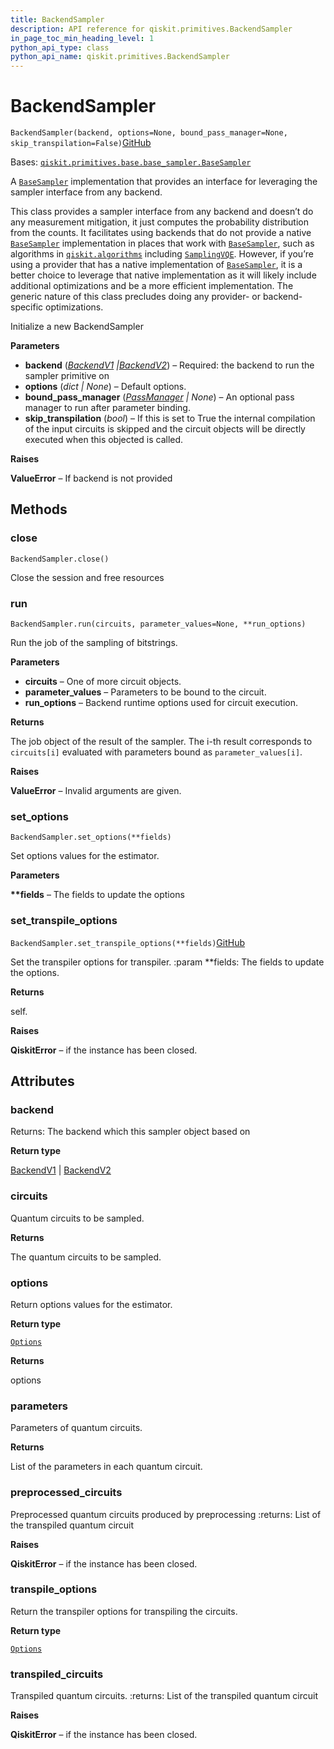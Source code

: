 ```yaml
---
title: BackendSampler
description: API reference for qiskit.primitives.BackendSampler
in_page_toc_min_heading_level: 1
python_api_type: class
python_api_name: qiskit.primitives.BackendSampler
---
```


# BackendSampler

<span id="qiskit.primitives.BackendSampler" />

`BackendSampler(backend, options=None, bound_pass_manager=None, skip_transpilation=False)`[GitHub](https://github.com/qiskit/qiskit/tree/stable/0.40/qiskit/primitives/backend_sampler.py "view source code")

Bases: [`qiskit.primitives.base.base_sampler.BaseSampler`](qiskit.primitives.BaseSampler "qiskit.primitives.base.base_sampler.BaseSampler")

A [`BaseSampler`](qiskit.primitives.BaseSampler "qiskit.primitives.BaseSampler") implementation that provides an interface for leveraging the sampler interface from any backend.

This class provides a sampler interface from any backend and doesn’t do any measurement mitigation, it just computes the probability distribution from the counts. It facilitates using backends that do not provide a native [`BaseSampler`](qiskit.primitives.BaseSampler "qiskit.primitives.BaseSampler") implementation in places that work with [`BaseSampler`](qiskit.primitives.BaseSampler "qiskit.primitives.BaseSampler"), such as algorithms in [`qiskit.algorithms`](algorithms#module-qiskit.algorithms "qiskit.algorithms") including [`SamplingVQE`](qiskit.algorithms.minimum_eigensolvers.SamplingVQE "qiskit.algorithms.minimum_eigensolvers.SamplingVQE"). However, if you’re using a provider that has a native implementation of [`BaseSampler`](qiskit.primitives.BaseSampler "qiskit.primitives.BaseSampler"), it is a better choice to leverage that native implementation as it will likely include additional optimizations and be a more efficient implementation. The generic nature of this class precludes doing any provider- or backend-specific optimizations.

Initialize a new BackendSampler

**Parameters**

*   **backend** ([*BackendV1*](qiskit.providers.BackendV1 "qiskit.providers.BackendV1")  *|*[*BackendV2*](qiskit.providers.BackendV2 "qiskit.providers.BackendV2")) – Required: the backend to run the sampler primitive on
*   **options** (*dict | None*) – Default options.
*   **bound\_pass\_manager** ([*PassManager*](qiskit.transpiler.PassManager "qiskit.transpiler.PassManager") *| None*) – An optional pass manager to run after parameter binding.
*   **skip\_transpilation** (*bool*) – If this is set to True the internal compilation of the input circuits is skipped and the circuit objects will be directly executed when this objected is called.

**Raises**

**ValueError** – If backend is not provided

## Methods

### close

<span id="qiskit.primitives.BackendSampler.close" />

`BackendSampler.close()`

Close the session and free resources

### run

<span id="qiskit.primitives.BackendSampler.run" />

`BackendSampler.run(circuits, parameter_values=None, **run_options)`

Run the job of the sampling of bitstrings.

**Parameters**

*   **circuits** – One of more circuit objects.
*   **parameter\_values** – Parameters to be bound to the circuit.
*   **run\_options** – Backend runtime options used for circuit execution.

**Returns**

The job object of the result of the sampler. The i-th result corresponds to `circuits[i]` evaluated with parameters bound as `parameter_values[i]`.

**Raises**

**ValueError** – Invalid arguments are given.

### set\_options

<span id="qiskit.primitives.BackendSampler.set_options" />

`BackendSampler.set_options(**fields)`

Set options values for the estimator.

**Parameters**

**\*\*fields** – The fields to update the options

### set\_transpile\_options

<span id="qiskit.primitives.BackendSampler.set_transpile_options" />

`BackendSampler.set_transpile_options(**fields)`[GitHub](https://github.com/qiskit/qiskit/tree/stable/0.40/qiskit/primitives/backend_sampler.py "view source code")

Set the transpiler options for transpiler. :param \*\*fields: The fields to update the options.

**Returns**

self.

**Raises**

**QiskitError** – if the instance has been closed.

## Attributes

<span id="qiskit.primitives.BackendSampler.backend" />

### backend

Returns: The backend which this sampler object based on

**Return type**

[BackendV1](qiskit.providers.BackendV1 "qiskit.providers.BackendV1") | [BackendV2](qiskit.providers.BackendV2 "qiskit.providers.BackendV2")

<span id="qiskit.primitives.BackendSampler.circuits" />

### circuits

Quantum circuits to be sampled.

**Returns**

The quantum circuits to be sampled.

<span id="qiskit.primitives.BackendSampler.options" />

### options

Return options values for the estimator.

**Return type**

[`Options`](qiskit.providers.Options "qiskit.providers.options.Options")

**Returns**

options

<span id="qiskit.primitives.BackendSampler.parameters" />

### parameters

Parameters of quantum circuits.

**Returns**

List of the parameters in each quantum circuit.

<span id="qiskit.primitives.BackendSampler.preprocessed_circuits" />

### preprocessed\_circuits

Preprocessed quantum circuits produced by preprocessing :returns: List of the transpiled quantum circuit

**Raises**

**QiskitError** – if the instance has been closed.

<span id="qiskit.primitives.BackendSampler.transpile_options" />

### transpile\_options

Return the transpiler options for transpiling the circuits.

**Return type**

[`Options`](qiskit.providers.Options "qiskit.providers.options.Options")

<span id="qiskit.primitives.BackendSampler.transpiled_circuits" />

### transpiled\_circuits

Transpiled quantum circuits. :returns: List of the transpiled quantum circuit

**Raises**

**QiskitError** – if the instance has been closed.


